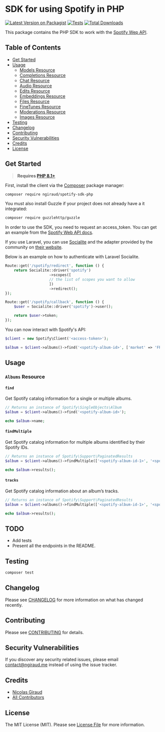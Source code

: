# SDK for using Spotify in PHP

[![Latest Version on Packagist](https://img.shields.io/packagist/v/ngiraud/spotify-sdk-php.svg?style=flat-square)](https://packagist.org/packages/ngiraud/spotify-sdk-php)
[![Tests](https://img.shields.io/github/actions/workflow/status/ngiraud/spotify-sdk-php/run-tests.yml?branch=main&label=tests&style=flat-square)](https://github.com/ngiraud/spotify-sdk-php/actions/workflows/run-tests.yml)
[![Total Downloads](https://img.shields.io/packagist/dt/ngiraud/spotify-sdk-php.svg?style=flat-square)](https://packagist.org/packages/ngiraud/spotify-sdk-php)

This package contains the PHP SDK to work with the [Spotify Wep API](https://developer.spotify.com/documentation/web-api).

## Table of Contents

- [Get Started](#get-started)
- [Usage](#usage)
    - [Models Resource](#models-resource)
    - [Completions Resource](#completions-resource)
    - [Chat Resource](#chat-resource)
    - [Audio Resource](#audio-resource)
    - [Edits Resource](#edits-resource)
    - [Embeddings Resource](#embeddings-resource)
    - [Files Resource](#files-resource)
    - [FineTunes Resource](#finetunes-resource)
    - [Moderations Resource](#moderations-resource)
    - [Images Resource](#images-resource)
- [Testing](#testing)
- [Changelog](#changelog)
- [Contributing](#contributing)
- [Security Vulnerabilities](#security-vulnerabilities)
- [Credits](#credits)
- [License](#license)

## Get Started

> **Requires [PHP 8.1+](https://php.net/releases/)**

First, install the client via the [Composer](https://getcomposer.org/) package manager:

```bash
composer require ngiraud/spotify-sdk-php
```

You must also install Guzzle if your project does not already have a it integrated:

```bash
composer require guzzlehttp/guzzle
```

In order to use the SDK, you need to request an access_token. You can get an example from
the [Spotify Web API docs](https://developer.spotify.com/documentation/web-api/tutorials/code-flow).

If you use Laravel, you can use [Socialite](https://laravel.com/docs/10.x/socialite) and the adapter provided by the community
on [their website](https://socialiteproviders.com/Spotify/).

Below is an example on how to authenticate with Laravel Socialite.

```php
Route::get('/spotify/redirect', function () {
    return Socialite::driver('spotify')
                    ->scopes([
                    // the list of scopes you want to allow
                    ])
                    ->redirect();
});

Route::get('/spotify/callback', function () {
    $user = Socialite::driver('spotify')->user();

    return $user->token;
});
```

You can now interact with Spotify's API:

```php
$client = new Spotify\Client('<access-token>');

$album = $client->albums()->find('<spotify-album-id>', ['market' => 'FR']);
```

## Usage

### `Albums` Resource

#### `find`

Get Spotify catalog information for a single or multiple albums.

```php
// Returns an instance of Spotify\SingleObjects\Album
$album = $client->albums()->find('<spotify-album-id>');

echo $album->name;
```

#### `findMultiple`

Get Spotify catalog information for multiple albums identified by their Spotify IDs.

```php
// Returns an instance of Spotify\Support\PaginatedResults
$album = $client->albums()->findMultiple(['<spotify-album-id-1>', '<spotify-album-id-2>']);

echo $album->results();
```

#### `tracks`

Get Spotify catalog information about an album’s tracks.

```php
// Returns an instance of Spotify\Support\PaginatedResults
$album = $client->albums()->findMultiple(['<spotify-album-id-1>', '<spotify-album-id-2>']);

echo $album->results();
```

## TODO

- Add tests
- Present all the endpoints in the README.

## Testing

```bash
composer test
```

## Changelog

Please see [CHANGELOG](CHANGELOG.md) for more information on what has changed recently.

## Contributing

Please see [CONTRIBUTING](https://github.com/spatie/.github/blob/main/CONTRIBUTING.md) for details.

## Security Vulnerabilities

If you discover any security related issues, please email [contact@ngiraud.me](mailto:contact@ngiraud.me) instead of using the issue tracker.

## Credits

- [Nicolas Giraud](https://github.com/ngiraud)
- [All Contributors](../../contributors)

## License

The MIT License (MIT). Please see [License File](LICENSE.md) for more information.
